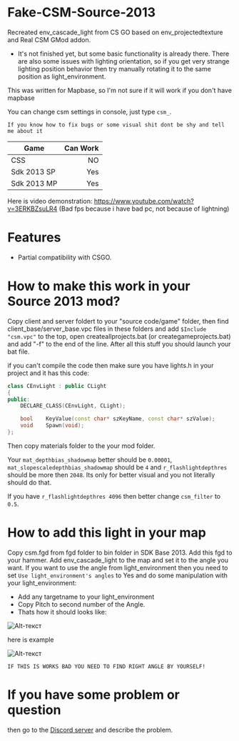 # Fake-CSM-Source-2013
Recreated env_cascade_light from CS GO based on env_projectedtexture and Real CSM GMod addon.

- It's not finished yet, but some basic functionality is already there. There are also some issues with lighting orientation, so if you get very strange lighting position behavior then try manually rotating it to the same position as light_environment.

This was written for Mapbase, so I'm not sure if it will work if you don't have mapbase

You can change csm settings in console, just type `csm_`.

`If you know how to fix bugs or some visual shit dont be shy and tell me about it`

|    Game    |  Can Work  |
|----------------|---------------:|
|CSS         |     NO     |
|Sdk 2013 SP    |    Yes     |
|Sdk 2013 MP | Yes |


Here is video demonstration: https://www.youtube.com/watch?v=3ERKBZsuLR4
(Bad fps because i have bad pc, not because of lightning)


# Features
- Partial compatibility with CSGO.

# How to make this work in your Source 2013 mod?
Copy client and server foldert to your "source code/game" folder, then find client_base/server_base.vpc files in these folders and add `$Include "csm.vpc"` to the top, open createallprojects.bat (or creategameprojects.bat) and add "-f" to the end of the line. After all this stuff you should launch your bat file.

if you can't compile the code then make sure you have lights.h in your project and it has this code:

```cpp
class CEnvLight : public CLight
{
public:
	DECLARE_CLASS(CEnvLight, CLight);

	bool	KeyValue(const char* szKeyName, const char* szValue);
	void	Spawn(void);
};
```

Then copy materials folder to the your mod folder.

Your `mat_depthbias_shadowmap` better should be `0.00001`, `mat_slopescaledepthbias_shadowmap` should be `4` and `r_flashlightdepthres` should be more then `2048`. Its only for better visual and you not literally should do that.

If you have `r_flashlightdepthres 4096` then better change `csm_filter` to `0.5`.

# How to add this light in your map
Copy csm.fgd from fgd folder to bin folder in SDK Base 2013.
Add this fgd to your hammer.
Add env_cascade_light to the map and set it to the angle you want. 
If you want to use the angle from light_environment then you need to set `Use light_environment's angles` to Yes and do some manipulation with your light_environment:
- Add any targetname to your light_environment
- Copy Pitch to second number of the Angle.
- Thats how it should looks like:

![Alt-текст](https://github.com/celisej567/Fake-CSM-Source-2013/blob/main/screen1.png "")

here is example

![Alt-текст](https://github.com/celisej567/Fake-CSM-Source-2013/blob/main/example.png "")

``IF THIS IS WORKS BAD YOU NEED TO FIND RIGHT ANGLE BY YOURSELF!``

# If you have some problem or question
then go to the [Discord server](https://discord.gg/DaBHDTwAU7) and describe the problem.

